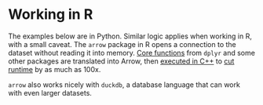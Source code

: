 # Working in R

The examples below are in Python. Similar logic applies when working in R, with a small caveat. The `arrow` package in R opens a connection to the dataset without reading it into memory. [Core functions](https://arrow.apache.org/docs/r/reference/acero.html) from `dplyr` and some other packages are translated into Arrow, then [executed in C++](https://arrow.apache.org/docs/cpp/acero/overview.html) to [cut runtime](https://r4ds.hadley.nz/arrow.html) by as much as 100x.

`arrow` also works nicely with `duckdb`, a database language that can work with even larger datasets.
